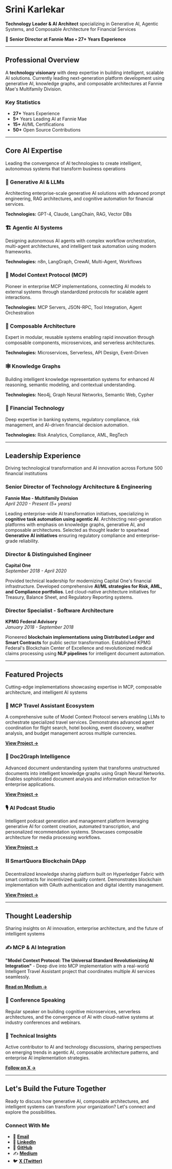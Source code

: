 # Srini Karlekar

**Technology Leader & AI Architect** specializing in Generative AI, Agentic Systems, and Composable Architecture for Financial Services

🚀 **Senior Director at Fannie Mae • 27+ Years Experience**

---

## Professional Overview

A **technology visionary** with deep expertise in building intelligent, scalable AI solutions. Currently leading next-generation platform development using generative AI, knowledge graphs, and composable architectures at Fannie Mae's Multifamily Division.

### Key Statistics

- **27+** Years Experience
- **5+** Years Leading AI at Fannie Mae
- **15+** AI/ML Certifications
- **50+** Open Source Contributions

---

## Core AI Expertise

Leading the convergence of AI technologies to create intelligent, autonomous systems that transform business operations

### 🤖 Generative AI & LLMs
Architecting enterprise-scale generative AI solutions with advanced prompt engineering, RAG architectures, and cognitive automation for financial services.

**Technologies:** GPT-4, Claude, LangChain, RAG, Vector DBs

### 🏗️ Agentic AI Systems
Designing autonomous AI agents with complex workflow orchestration, multi-agent architectures, and intelligent task automation using modern frameworks.

**Technologies:** n8n, LangGraph, CrewAI, Multi-Agent, Workflows

### 🔗 Model Context Protocol (MCP)
Pioneer in enterprise MCP implementations, connecting AI models to external systems through standardized protocols for scalable agent interactions.

**Technologies:** MCP Servers, JSON-RPC, Tool Integration, Agent Orchestration

### 🧩 Composable Architecture
Expert in modular, reusable systems enabling rapid innovation through composable components, microservices, and serverless architectures.

**Technologies:** Microservices, Serverless, API Design, Event-Driven

### 🕸️ Knowledge Graphs
Building intelligent knowledge representation systems for enhanced AI reasoning, semantic modeling, and contextual understanding.

**Technologies:** Neo4j, Graph Neural Networks, Semantic Web, Cypher

### 🏦 Financial Technology
Deep expertise in banking systems, regulatory compliance, risk management, and AI-driven financial decision automation.

**Technologies:** Risk Analytics, Compliance, AML, RegTech

---

## Leadership Experience

Driving technological transformation and AI innovation across Fortune 500 financial institutions

### Senior Director of Technology Architecture & Engineering
**Fannie Mae - Multifamily Division**  
*April 2020 - Present (5+ years)*

Leading enterprise-wide AI transformation initiatives, specializing in **cognitive task automation using agentic AI**. Architecting next-generation platforms with emphasis on knowledge graphs, generative AI, and composable architectures. Selected as thought leader to spearhead **Generative AI initiatives** ensuring regulatory compliance and enterprise-grade reliability.

### Director & Distinguished Engineer
**Capital One**  
*September 2018 - April 2020*

Provided technical leadership for modernizing Capital One's financial infrastructure. Developed comprehensive **AI/ML strategies for Risk, AML, and Compliance portfolios**. Led cloud-native architecture initiatives for Treasury, Balance Sheet, and Regulatory Reporting systems.

### Director Specialist - Software Architecture
**KPMG Federal Advisory**  
*January 2018 - September 2018*

Pioneered **blockchain implementations using Distributed Ledger and Smart Contracts** for public sector transformation. Established KPMG Federal's Blockchain Center of Excellence and revolutionized medical claims processing using **NLP pipelines** for intelligent document automation.

---

## Featured Projects

Cutting-edge implementations showcasing expertise in MCP, composable architecture, and intelligent AI systems

### 🧳 MCP Travel Assistant Ecosystem
A comprehensive suite of Model Context Protocol servers enabling LLMs to orchestrate specialized travel services. Demonstrates advanced agent coordination for flight search, hotel booking, event discovery, weather analysis, and budget management across multiple currencies.

**[View Project →](https://github.com/skarlekar/mcp_travelassistant)**

### 📄 Doc2Graph Intelligence
Advanced document understanding system that transforms unstructured documents into intelligent knowledge graphs using Graph Neural Networks. Enables sophisticated document analysis and information extraction for enterprise applications.

**[View Project →](https://github.com/skarlekar)**

### 🎙️ AI Podcast Studio
Intelligent podcast generation and management platform leveraging generative AI for content creation, automated transcription, and personalized recommendation systems. Showcases composable architecture for media processing workflows.

**[View Project →](https://github.com/skarlekar)**

### ⛓️ SmartQuora Blockchain DApp
Decentralized knowledge sharing platform built on Hyperledger Fabric with smart contracts for incentivized quality content. Demonstrates blockchain implementation with OAuth authentication and digital identity management.

**[View Project →](https://github.com/skarlekar/smart-quora)**

---

## Thought Leadership

Sharing insights on AI innovation, enterprise architecture, and the future of intelligent systems

### ✍️ MCP & AI Integration
**"Model Context Protocol: The Universal Standard Revolutionizing AI Integration"** - Deep dive into MCP implementation with a real-world Intelligent Travel Assistant project that coordinates multiple AI services seamlessly.

**[Read on Medium →](https://medium.com/ai-in-plain-english/model-context-protocol-the-universal-standard-revolutionizing-ai-integration-1984395c75f7)**

### 🎤 Conference Speaking
Regular speaker on building cognitive microservices, serverless architectures, and the convergence of AI with cloud-native systems at industry conferences and webinars.

### 💬 Technical Insights
Active contributor to AI and technology discussions, sharing perspectives on emerging trends in agentic AI, composable architecture patterns, and enterprise AI implementation strategies.

**[Follow on X →](https://x.com/skarlekar)**

---

## Let's Build the Future Together

Ready to discuss how generative AI, composable architectures, and intelligent systems can transform your organization? Let's connect and explore the possibilities.

### Connect With Me

- 📧 **[Email](mailto:skarlekar@yahoo.com)**
- 💼 **[LinkedIn](https://www.linkedin.com/in/srinikarlekar)**
- 🔗 **[GitHub](https://github.com/skarlekar)**
- ✍️ **[Medium](https://skarlekar.medium.com)**
- 🐦 **[X (Twitter)](https://x.com/skarlekar)** 